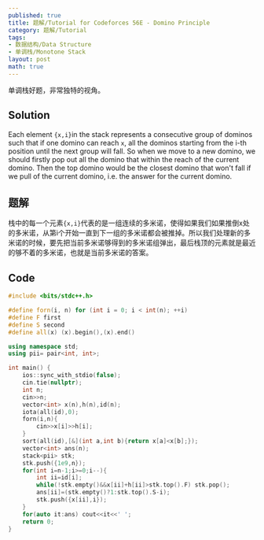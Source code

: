 ```yaml
---
published: true
title: 题解/Tutorial for Codeforces 56E - Domino Principle
category: 题解/Tutorial
tags:
- 数据结构/Data Structure
- 单调栈/Monotone Stack
layout: post
math: true
---
```

单调栈好题，非常独特的视角。
<!-- more -->
## Solution

Each element `{x,i}`in the stack represents a consecutive group of dominos such that if one domino can reach `x`, all the dominos starting from the i-th position until the next group will fall. So when we move to a new domino, we should firstly pop out all the domino that within the reach of the current domino. Then the top domino would be the closest domino that won't fall if we pull of the current domino, i.e. the answer for the current domino.

## 题解

栈中的每一个元素`{x,i}`代表的是一组连续的多米诺，使得如果我们如果推倒x处的多米诺，从第i个开始一直到下一组的多米诺都会被推掉。所以我们处理新的多米诺的时候，要先把当前多米诺够得到的多米诺组弹出，最后栈顶的元素就是最近的够不着的多米诺，也就是当前多米诺的答案。

## Code
```cpp
#include <bits/stdc++.h>

#define forn(i, n) for (int i = 0; i < int(n); ++i)
#define F first
#define S second
#define all(x) (x).begin(),(x).end()

using namespace std;
using pii= pair<int, int>;

int main() {
    ios::sync_with_stdio(false);
    cin.tie(nullptr);
    int n;
    cin>>n;
    vector<int> x(n),h(n),id(n);
    iota(all(id),0);
    forn(i,n){
        cin>>x[i]>>h[i];
    }
    sort(all(id),[&](int a,int b){return x[a]<x[b];});
    vector<int> ans(n);
    stack<pii> stk;
    stk.push({1e9,n});
    for(int i=n-1;i>=0;i--){
        int ii=id[i];
        while(!stk.empty()&&x[ii]+h[ii]>stk.top().F) stk.pop();
        ans[ii]=(stk.empty()?1:stk.top().S-i);
        stk.push({x[ii],i});
    }
    for(auto it:ans) cout<<it<<' ';
    return 0;
}
```